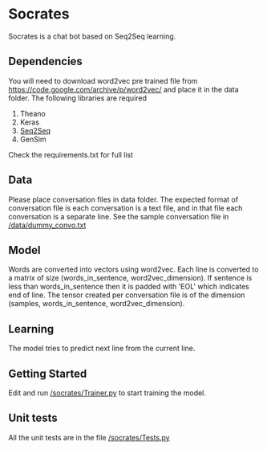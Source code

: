 # Socrates
Socrates is a chat bot based on Seq2Seq learning. 

## Dependencies
You will need to download word2vec pre trained file from https://code.google.com/archive/p/word2vec/ and place it in the data folder.
The following libraries are required

1. Theano
2. Keras
3. [Seq2Seq](https://github.com/farizrahman4u/seq2seq)
4. GenSim

Check the requirements.txt for full list

## Data 
Please place conversation files in data folder. The expected format of conversation file is each conversation is a text file, and in that file each conversation is a separate line. See the sample conversation file in [/data/dummy_convo.txt]( https://github.com/abhishekraok/Socrates/blob/master/data/dummy_convo.txt)

## Model
Words are converted into vectors using word2vec. Each line is converted to a matrix of size (words_in_sentence, word2vec_dimension). If sentence is less than words_in_sentence then it is padded with 'EOL' which indicates end of line. The tensor created per conversation file is of the dimension (samples, words_in_sentence, word2vec_dimension). 

## Learning
The model tries to predict next line from the current line. 

## Getting Started
Edit and run [/socrates/Trainer.py](https://github.com/abhishekraok/Socrates/blob/master/socrates/Trainer.py) to start training the model.

## Unit tests
All the unit tests are in the file [/socrates/Tests.py](https://github.com/abhishekraok/Socrates/blob/master/socrates/Tests.py)
